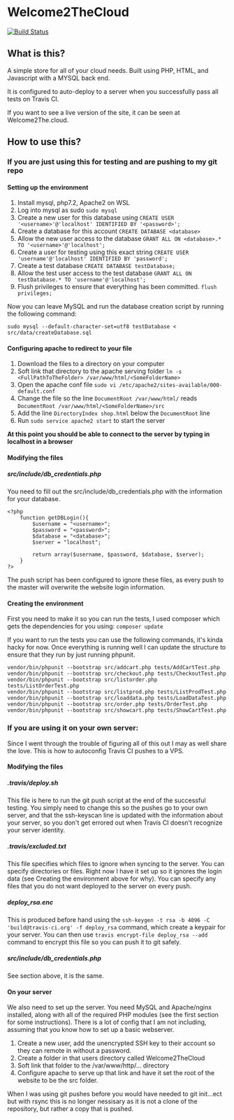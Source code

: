 
# Welcome2TheCloud
[![Build Status](https://travis-ci.com/Nathan-Nesbitt/Welcome2TheCloud.svg?token=D4VK1pxxdxMWgNqgGdYi&branch=master)](https://travis-ci.com/Nathan-Nesbitt/Welcome2TheCloud) 

## What is this?
A simple store for all of your cloud needs. Built using PHP, HTML, and Javascript with a MYSQL back end. 

It is configured to auto-deploy to a server when you successfully pass all tests on Travis CI. 

If you want to see a live version of the site, it can be seen at Welcome2The.cloud. 

## How to use this?

### If you are just using this for testing and are pushing to my git repo

#### Setting up the environment
1. Install mysql, php7.2, Apache2 on WSL
2. Log into mysql as sudo `sudo mysql`
3. Create a new user for this database using `CREATE USER '<username>'@'localhost' IDENTIFIED BY '<password>';`
4. Create a database for this account `CREATE DATABASE <database>`
5. Allow the new user access to the database `GRANT ALL ON <database>.* TO '<username>'@'localhost';`
6. Create a user for testing using this exact string `CREATE USER 'username'@'localhost' IDENTIFIED BY 'password';`
7. Create a test database  `CREATE DATABASE testDatabase;`
8. Allow the test user access to the test database `GRANT ALL ON testDatabase.* TO 'username'@'localhost';`
9. Flush privileges to ensure that everything has been committed. `flush privileges;`

Now you can leave MySQL and run the database creation script by running the following command:

```
sudo mysql --default-character-set=utf8 testDatabase < src/data/createDatabase.sql
```

#### Configuring apache to redirect to your file
1. Download the files to a directory on your computer
2. Soft link that directory to the apache serving folder `ln -s <FullPathToTheFolder> /var/www/html/<SomeFolderName>` 
3. Open the apache conf file `sudo vi /etc/apache2/sites-available/000-default.conf`
4. Change the file so the line `DocumentRoot /var/www/html/` reads `DocumentRoot /var/www/html/<SomeFolderName>/src`
5. Add the line `DirectoryIndex shop.html` below the `DocumentRoot` line
6. Run `sudo service apache2 start` to start the server

**At this point you should be able to connect to the server by typing in localhost in a browser**

#### Modifying the files
##### src/include/db_credentials.php
You need to fill out the src/include/db_credentials.php with the information for your database.
```{php}
<?php
	function getDBLogin(){
		$username = "<username>";
		$password = "<password>";
		$database = "<database>";
		$server = "localhost";

		return array($username, $password, $database, $server);
	}
?>
```
The push script has been configured to ignore these files, as every push to the master will overwrite the website login information.

#### Creating the environment

First you need to make it so you can run the tests, I used composer which gets the dependencies for you using: `composer update` 

If you want to run the tests you can use the following commands, it's kinda hacky for now. Once everything is running well I can update the structure to ensure that they run by just running phpunit.

```{php}
vendor/bin/phpunit --bootstrap src/addcart.php tests/AddCartTest.php
vendor/bin/phpunit --bootstrap src/checkout.php tests/CheckoutTest.php
vendor/bin/phpunit --bootstrap src/listorder.php tests/ListOrderTest.php
vendor/bin/phpunit --bootstrap src/listprod.php tests/ListProdTest.php
vendor/bin/phpunit --bootstrap src/loaddata.php tests/LoadDataTest.php
vendor/bin/phpunit --bootstrap src/order.php tests/OrderTest.php
vendor/bin/phpunit --bootstrap src/showcart.php tests/ShowCartTest.php
```

### If you are using it on your own server:
Since I went through the trouble of figuring all of this out I may as well share the love. This is how to autoconfig Travis CI pushes to a VPS.

#### Modifying the files
##### .travis/deploy.sh
This file is here to run the git push script at the end of the successful testing. You simply need to change this so the pushes go to your own server, and that the ssh-keyscan line is updated with the information about your server, so you don't get errored out when Travis CI doesn't recognize your server identity.

##### .travis/excluded.txt
This file specifies which files to ignore when syncing to the server. You can specify directories or files. Right now I have it set up so it ignores the login data (see Creating the environment above for why). You can specify any files that you do not want deployed to the server on every push.

##### deploy_rsa.enc
This is produced before hand using the `ssh-keygen -t rsa -b 4096 -C 'build@travis-ci.org' -f deploy_rsa` command, which create a keypair for your server. You can then use `travis encrypt-file deploy_rsa --add` command to encrypt this file so you can push it to git safely.   

##### src/include/db_credentials.php
See section above, it is the same.

#### On your server
We also need to set up the server. You need MySQL and Apache/nginx installed, along with all of the required PHP modules (see the first section for some instructions). There is a lot of config that I am not including, assuming that you know how to set up a basic webserver.

1. Create a new user, add the unencrypted SSH key to their account so they can remote in without a password.
2. Create a folder in that users directory called Welcome2TheCloud
3. Soft link that folder to the /var/www/http/... directory
4. Configure apache to serve up that link and have it set the root of the website to be the src folder.

When I was using git pushes before you would have needed to git init...ect but with rsync this is no longer nessisary as it is not a clone of the repository, but rather a copy that is pushed.